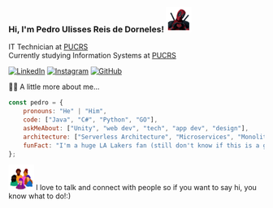### Hi, I'm Pedro Ulisses Reis de Dorneles! <img src="https://github.com/UlissesRD/UlissesRD/blob/main/gifs/14Vb.gif" width="50" height="50">

IT Technician at [PUCRS](https://portal.pucrs.br/)  
Currently studying Information Systems at [PUCRS](https://portal.pucrs.br/)



[![LinkedIn](https://img.shields.io/badge/LinkedIn-0077B5?style=for-the-badge&logo=linkedin&logoColor=white)](https://www.linkedin.com/in/pedro-ulisses-reis-de-dorneles-6047a626b/)
[![Instagram](https://img.shields.io/badge/Instagram-E4405F?style=for-the-badge&logo=instagram&logoColor=white)](https://www.instagram.com/pedro_ulissesrd/)
[![GitHub](https://img.shields.io/badge/GitHub-100000?style=for-the-badge&logo=github&logoColor=white)](https://github.com/UlissesRD)



🙋‍♂️ A little more about me...
```js
const pedro = {
    pronouns: "He" | "Him",
    code: ["Java", "C#", "Python", "GO"],
    askMeAbout: ["Unity", "web dev", "tech", "app dev", "design"],
    architecture: ["Serverless Architecture", "Microservices", "Monolithic", "Client Server"],
    funFact: "I'm a huge LA Lakers fan (still don't know if this is a good thing)"
};
```

<img src="https://github.com/UlissesRD/UlissesRD/blob/main/gifs/68747470733a2f2f6d656469612e67697068792e636f6d2f6d656469612f4c6e516a7057614f4e386e68723231764e572f67697068792e676966.gif" width="50" height="50"> I love to talk and connect with people so if you want to say hi, you know what to do!:)

